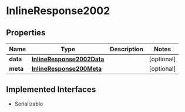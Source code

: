 

# InlineResponse2002


## Properties

Name | Type | Description | Notes
------------ | ------------- | ------------- | -------------
**data** | [**InlineResponse2002Data**](InlineResponse2002Data.md) |  |  [optional]
**meta** | [**InlineResponse200Meta**](InlineResponse200Meta.md) |  |  [optional]


## Implemented Interfaces

* Serializable


